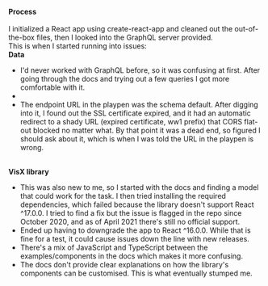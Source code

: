 <b>Process</b><br/><br/>
I initialized a React app using create-react-app and cleaned out the out-of-the-box files, then I looked into the GraphQL server provided.<br/>
This is when I started running into issues:<br/>
<b>Data</b><br/>
<ul>
<li>I'd never worked with GraphQL before, so it was confusing at first. After going through the docs and trying out a few queries I got more comfortable with it.<li/>
  
<li>The endpoint URL in the playpen was the schema default. After digging into it, I found out the SSL certificate expired, and it had an automatic redirect to a shady URL (expired certificate, ww1 prefix) that CORS flat-out blocked no matter what. By that point it was a dead end, so figured I should ask about it, which is when I was told the URL in the playpen is wrong.</li>
</ul>
<br/>
<b>VisX library</b><br/>
<ul>
<li>This was also new to me, so I started with the docs and finding a model that could work for the task. I then tried installing the required dependencies, which failed because the library doesn't support React ^17.0.0. I tried to find a fix but the issue is flagged in the repo since October 2020, and as of April 2021 there's still no official support.</li>
<li>Ended up having to downgrade the app to React ^16.0.0. While that is fine for a test, it could cause issues down the line with new releases.</li>
<li>There's a mix of JavaScript and TypeScript between the examples/components in the docs which makes it more confusing.</li>
<li>The docs don't provide clear explanations on how the library's components can be customised. This is what eventually stumped me.</li>
</ul>
